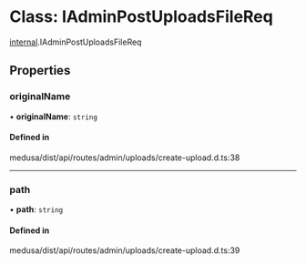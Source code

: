 # Class: IAdminPostUploadsFileReq

[internal](../modules/internal-26.md).IAdminPostUploadsFileReq

## Properties

### originalName

• **originalName**: `string`

#### Defined in

medusa/dist/api/routes/admin/uploads/create-upload.d.ts:38

___

### path

• **path**: `string`

#### Defined in

medusa/dist/api/routes/admin/uploads/create-upload.d.ts:39
